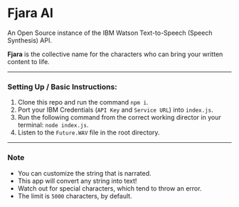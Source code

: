 # Fjara AI
An Open Source instance of the IBM Watson Text-to-Speech (Speech Synthesis) API.

**Fjara** is the collective name for the characters who can bring your written content to life.

---
### Setting Up / Basic Instructions:

1. Clone this repo and run the command `npm i`.
2. Port your IBM Credentials (`API Key` and `Service URL`) into `index.js`.
3. Run the following command from the correct working director in your terminal: `node index.js`.
4. Listen to the `Future.WAV` file in the root directory.

---

### Note
- You can customize the string that is narrated.
- This app will convert any string into text!
- Watch out for special characters, which tend to throw an error.
- The limit is `5000` characters, by default.